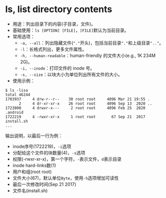 # ls, list directory contents

- 用途：列出目录下的内容(子目录，文件)。
- 基础使用：`ls [OPTION] [FILE]`，`[FILE]`默认为当前目录。
- 常用选项：
	- `-a, --all`：列出隐藏文件(`"."`开头)，包括当前目录`"."`和上级目录`".."`。
	- `-l`：长格式列出，更多文件属性。
	- `-h, --human-readable`：human-friendly 的文件大小(e.g., 1K 234M 2G)。
	- `-i, --inode`：打印文件的 inode 号。
	- `-s, --size`：以块大小为单位列出所有文件的大小。
- 使用示例：
```
$ ls -lisa
total 46244
1703937     4 drw-r--r--    30 root root     4096 Mar 21 19:55 .
      2     4 dr-xr-xr-x    26 root root     4096 Sep 13  2020 ..
1723800     4 drwxr-x---     2 root root     4096 Feb 25  2020 .android
1722219     4 -rwxr-xr-x     1 root root       67 Sep 21  2017 install.sh
...
```
输出说明，以最后一行为例：
- inode序号(1722219)，`-i`选项
- 分配给这个文件的块数量(4)，`-s`选项
- 权限(-rwxr-xr-x)，第一个字符，`-`表示文件，`d`表示目录
- inode hard-links数(1)
- 用户和组(root root)
- 文件大小(67)，默认单位`Byte`，使用`-h`选项增加可读性
- 最后一次修改时间(Sep 21  2017)
- 文件名(install.sh)
